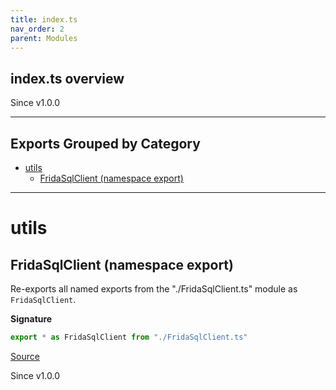 ```yaml
---
title: index.ts
nav_order: 2
parent: Modules
---
```


## index.ts overview

Since v1.0.0

---

## Exports Grouped by Category

- [utils](#utils)
  - [FridaSqlClient (namespace export)](#fridasqlclient-namespace-export)

---

# utils

## FridaSqlClient (namespace export)

Re-exports all named exports from the "./FridaSqlClient.ts" module as `FridaSqlClient`.

**Signature**

```ts
export * as FridaSqlClient from "./FridaSqlClient.ts"
```

[Source](/blob/main/src/index.ts#L10)

Since v1.0.0
